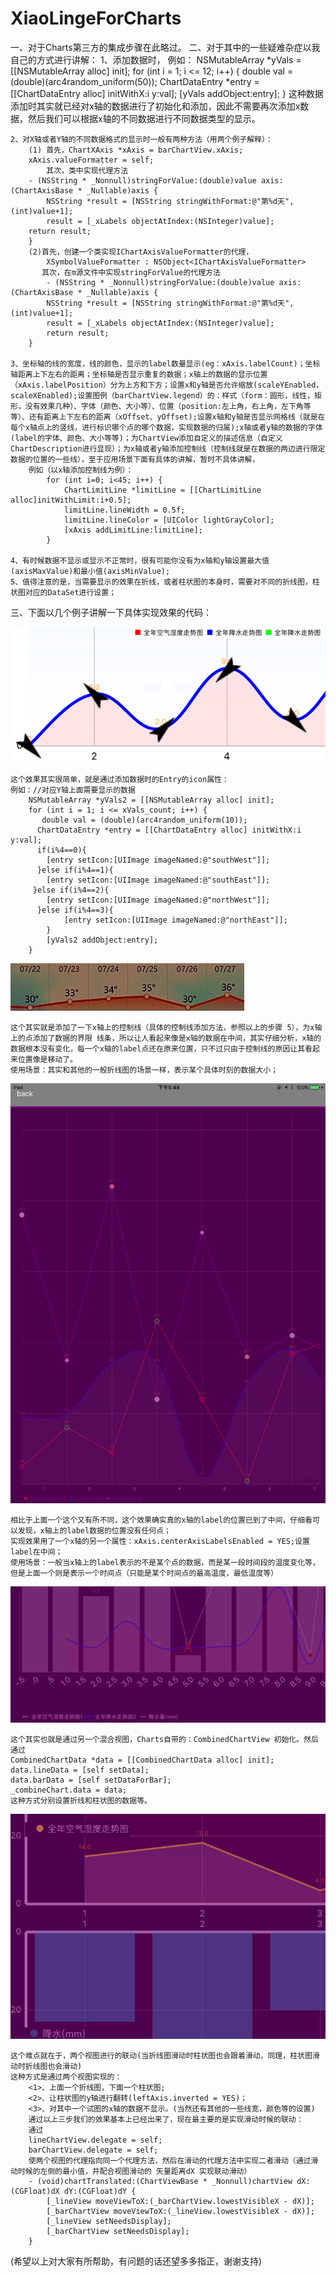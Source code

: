 # XiaoLingeForCharts

一、对于Charts第三方的集成步骤在此略过。
二、对于其中的一些疑难杂症以我自己的方式进行讲解：
	1、添加数据时，
	例如：
	NSMutableArray *yVals = [[NSMutableArray alloc] init];
    for (int i = 1; i <= 12; i++) {
        double val = (double)(arc4random_uniform(50));
        ChartDataEntry *entry = [[ChartDataEntry alloc] initWithX:i y:val];
        [yVals addObject:entry];
    }
	这种数据添加时其实就已经对x轴的数据进行了初始化和添加，因此不需要再次添加x数据，然后我们可以根据x轴的不同数据进行不同数据类型的显示。

	2、对X轴或者Y轴的不同数据格式的显示时一般有两种方法（用两个例子解释）：
		(1) 首先，ChartXAxis *xAxis = barChartView.xAxis;
		xAxis.valueFormatter = self;
			其次，类中实现代理方法
		- (NSString * _Nonnull)stringForValue:(double)value axis:(ChartAxisBase * _Nullable)axis {
    		NSString *result = [NSString stringWithFormat:@"第%d天",(int)value+1];
    		result = [_xLabels objectAtIndex:(NSInteger)value];
    	return result;
		}
		(2)首先，创建一个类实现IChartAxisValueFormatter的代理，
			XSymbolValueFormatter : NSObject<IChartAxisValueFormatter>
   		   其次，在m源文件中实现stringForValue的代理方法
   			- (NSString * _Nonnull)stringForValue:(double)value axis:(ChartAxisBase * _Nullable)axis {
    		NSString *result = [NSString stringWithFormat:@"第%d天",(int)value+1];
    		result = [_xLabels objectAtIndex:(NSInteger)value];
    		return result;
    	}

	3、坐标轴的线的宽度，线的颜色，显示的label数量显示(eg：xAxis.labelCount)；坐标轴距离上下左右的距离；坐标轴是否显示重复的数据；x轴上的数据的显示位置（xAxis.labelPosition）分为上方和下方；设置x和y轴是否允许缩放(scaleYEnabled，scaleXEnabled);设置图例（barChartView.legend）的：样式（form：圆形，线性，矩形，没有效果几种）、字体（颜色、大小等）、位置（position:左上角，右上角，左下角等等）、还有距离上下左右的距离（xOffset、yOffset);设置x轴和y轴是否显示网格线（就是在每个x轴点上的竖线，进行标识哪个点的哪个数据，实现数据的归属);x轴或者y轴的数据的字体(label的字体、颜色、大小等等)；为ChartView添加自定义的描述信息（自定义ChartDescription进行显现）；为x轴或者y轴添加控制线（控制线就是在数据的两边进行限定数据的位置的一些线），至于应用场景下面有具体的讲解，暂时不具体讲解，
		例如（以x轴添加控制线为例）：
			for (int i=0; i<45; i++) {
        		ChartLimitLine *limitLine = [[ChartLimitLine alloc]initWithLimit:i+0.5];
        		limitLine.lineWidth = 0.5f;
        		limitLine.lineColor = [UIColor lightGrayColor];
        		[xAxis addLimitLine:limitLine];
    		}

	4、有时候数据不显示或显示不正常时，很有可能你没有为x轴和y轴设置最大值(axisMaxValue)和最小值(axisMinValue);
	5、值得注意的是，当需要显示的效果在折线，或者柱状图的本身时，需要对不同的折线图，柱状图对应的DataSet进行设置；

三、下面以几个例子讲解一下具体实现效果的代码：

![带有icon的Entry对象](https://github.com/guanyanlin/XiaoLingeForCharts/blob/master/chartsWithCharts/chartsWithCharts/screenshot/lineentryicon.png)

	这个效果其实很简单，就是通过添加数据时的Entry的icon属性：
	例如：//对应Y轴上面需要显示的数据
    	NSMutableArray *yVals2 = [[NSMutableArray alloc] init];
    	for (int i = 1; i <= xVals_count; i++) {
     	   double val = (double)(arc4random_uniform(10));
      	  ChartDataEntry *entry = [[ChartDataEntry alloc] initWithX:i y:val];
      	  if(i%4==0){
            [entry setIcon:[UIImage imageNamed:@"southWest"]];
      	  }else if(i%4==1){
            [entry setIcon:[UIImage imageNamed:@"southEast"]];
       	 }else if(i%4==2){
            [entry setIcon:[UIImage imageNamed:@"northWest"]];
      	  }else if(i%4==3){
        	    [entry setIcon:[UIImage imageNamed:@"northEast"]];
        	}
        	[yVals2 addObject:entry];
    	}

![x轴Label添加控制线](https://github.com/guanyanlin/XiaoLingeForCharts/blob/master/chartsWithCharts/chartsWithCharts/screenshot/xaxislabelincenter.png)
	
	这个其实就是添加了一下x轴上的控制线（具体的控制线添加方法，参照以上的步骤 5），为x轴上的点添加了数据的界限 线条，所以让人看起来像是x轴的数据在中间，其实仔细分析，x轴的数据根本没有变化，每一个x轴的label点还在原来位置，只不过只由于控制线的原因让其看起来位置像是移动了。
	使用场景：其实和其他的一般折线图的场景一样，表示某个具体时刻的数据大小；

	
![x轴Label在中间部分](https://github.com/guanyanlin/XiaoLingeForCharts/blob/master/chartsWithCharts/chartsWithCharts/screenshot/xaxislabelrealincenter.png)
    
	相比于上面一个这个又有所不同，这个效果确实真的x轴的label的位置已到了中间，仔细看可以发现，x轴上的label数据的位置没有任何点；
	实现效果用了一个x轴的另一个属性：xAxis.centerAxisLabelsEnabled = YES;设置label在中间；
	使用场景：一般当x轴上的label表示的不是某个点的数据，而是某一段时间段的温度变化等，但是上面一个则是表示一个时间点（只能是某个时间点的最高温度，最低温度等）

![折线图柱状图混合视图](https://github.com/guanyanlin/XiaoLingeForCharts/blob/master/chartsWithCharts/chartsWithCharts/screenshot/combinedchart.png)

	这个其实也就是通过另一个混合视图，Charts自带的：CombinedChartView 初始化。然后通过
	CombinedChartData *data = [[CombinedChartData alloc] init];
    data.lineData = [self setData];
    data.barData = [self setDataForBar];
    _combineChart.data = data;
    这种方式分别设置折线和柱状图的数据等。


![折线图柱状图共用x轴](https://github.com/guanyanlin/XiaoLingeForCharts/blob/master/chartsWithCharts/chartsWithCharts/screenshot/samexaxis.png)


	这个难点就在于，两个视图进行的联动(当折线图滑动时柱状图也会跟着滑动，同理，柱状图滑动时折线图也会滑动)
	这种方式是通过两个视图实现的：
		<1>、上面一个折线图，下面一个柱状图;
		<2>、让柱状图的y轴进行翻转(leftAxis.inverted = YES)；
		<3>、对其中一个试图的x轴的数据不显示。(当然还有其他的一些线宽，颜色等的设置)
		通过以上三步我们的效果基本上已经出来了，现在最主要的是实现滑动时候的联动：
		通过
		lineChartView.delegate = self;
		barChartView.delegate = self;
		使两个视图的代理指向同一个代理方法，然后在滑动的代理方法中实现二者滑动（通过滑动时候的左侧的最小值，并配合视图滑动的 矢量距离dX 实现联动滑动）
		- (void)chartTranslated:(ChartViewBase * _Nonnull)chartView dX:(CGFloat)dX dY:(CGFloat)dY {
		    [_lineView moveViewToX:(_barChartView.lowestVisibleX - dX)];
		    [_barChartView moveViewToX:(_lineView.lowestVisibleX - dX)];
		    [_lineView setNeedsDisplay];
		    [_barChartView setNeedsDisplay];
		}

(希望以上对大家有所帮助，有问题的话还望多多指正，谢谢支持)


